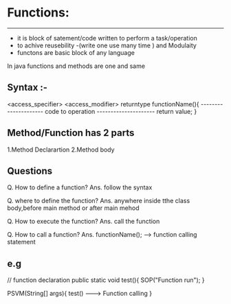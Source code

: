 # Functions:
----------
- it is block of satement/code written to perform a task/operation
 - to achive reusebility -(write one use many time ) and Modulaity
 - functons are basic block of any language

 In java functions and methods are one and same 


 ## Syntax :-
 <access_specifier> <access_modifier> returntype functionName(<parameter list>){
    ---------------------
    code to operation
    ---------------------
    return value;
 }

## Method/Function has 2 parts
1.Method Declarartion
2.Method body

## Questions
 Q. How to define a function?
 Ans. follow the syntax

 Q. where to define the function?
Ans. anywhere inside tthe class body,before main method or after main mehod

 Q. How to execute the function?
 Ans. call the function

 Q. How to call a function?
 Ans. functionName(); --> function calling statement

## e.g
// function declaration
public static void test(){
    SOP("Function run");
}

PSVM(String[] args){
    test() ---> Function calling
}